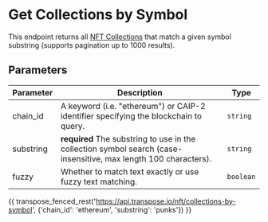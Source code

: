 # Get Collections by Symbol

This endpoint returns all [NFT Collections](../models/collection_model.md) that match a given symbol substring (supports pagination up to 1000 results).

## Parameters
| Parameter     | Description                                                                          | Type     | 
|---------------|--------------------------------------------------------------------------------------|----------|
| chain_id      | A keyword (i.e. "ethereum") or CAIP-2 identifier specifying the blockchain to query. | `string` | 
| substring | **required** The substring to use in the collection symbol search (case-insensitive, max length 100 characters).    | `string` | 
| fuzzy | Whether to match text exactly or use fuzzy text matching.    | `boolean` | 

{{ transpose_fenced_rest('https://api.transpose.io/nft/collections-by-symbol', {'chain_id': 'ethereum', 'substring': 'punks'}) }}